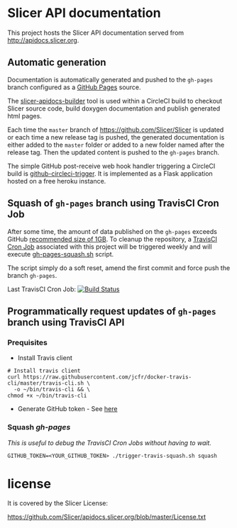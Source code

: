 # Slicer API documentation

This project hosts the Slicer API documentation served from http://apidocs.slicer.org.


## Automatic generation

Documentation is automatically generated and pushed to the `gh-pages` branch configured as a [GitHub Pages](https://help.github.com/articles/configuring-a-publishing-source-for-github-pages/) source.

The [slicer-apidocs-builder](https://github.com/Slicer/slicer-apidocs-builder) tool is used within a CircleCI
build to checkout Slicer source code, build doxygen documentation and publish generated html pages.

Each time the `master` branch of https://github.com/Slicer/Slicer is updated or each time a new release tag
is pushed, the generated documentation is either added to the `master` folder or added to a new folder
named after the release tag. Then the updated content is pushed to the `gh-pages` branch.

The simple GitHub post-receive web hook handler triggering a CircleCI build is
[github-circleci-trigger](https://github.com/Slicer/github-circleci-trigger). It is implemented as
a Flask application hosted on a free heroku instance.

## Squash of `gh-pages` branch using TravisCI Cron Job

After some time, the amount of data published on the `gh-pages` exceeds GitHub [recommended size of 1GB][max_size].
To cleanup the repository, a [TravisCI Cron Job][cronjob] associated with this project
will be triggered weekly and will execute [gh-pages-squash.sh](./gh-pages-squash.sh) script.

The script simply do a soft reset, amend the first commit and force push the branch `gh-pages`.

Last TravisCI Cron Job: [![Build Status][travis_img]][travis]

[max_size]: https://help.github.com/articles/what-is-my-disk-quota/
[cronjob]: https://docs.travis-ci.com/user/cron-jobs/
[travis]: https://travis-ci.org/Slicer/apidocs.slicer.org
[travis_img]: https://travis-ci.org/Slicer/apidocs.slicer.org.svg?branch=master


## Programmatically request updates of `gh-pages` branch using TravisCI API

### Prequisites

* Install Travis client

```
# Install travis client
curl https://raw.githubusercontent.com/jcfr/docker-travis-cli/master/travis-cli.sh \
  -o ~/bin/travis-cli && \
chmod +x ~/bin/travis-cli
```

* Generate GitHub token - See [here](https://github.com/settings/tokens)

### Squash *gh-pages*

*This is useful to debug the TravisCI Cron Jobs without having to wait.*

```
GITHUB_TOKEN=<YOUR_GITHUB_TOKEN> ./trigger-travis-squash.sh squash
```

# license

It is covered by the Slicer License:

https://github.com/Slicer/apidocs.slicer.org/blob/master/License.txt


